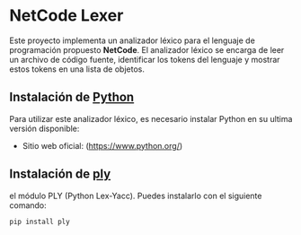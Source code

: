 # NetCode Lexer
Este proyecto implementa un analizador léxico para el lenguaje de programación propuesto **NetCode**. El analizador léxico se encarga de leer un archivo de código fuente, identificar los tokens del lenguaje y mostrar estos tokens en una lista de objetos.
## Instalación de [Python](https://www.python.org/)
Para utilizar este analizador léxico, es necesario instalar Python en su ultima versión disponible:
- Sitio web oficial: (https://www.python.org/)
## Instalación de [ply](https://ericknavarro.io/2020/02/10/24-Mi-primer-proyecto-utilizando-PLY/)
el módulo PLY (Python Lex-Yacc). Puedes instalarlo con el siguiente comando:
```bash
pip install ply
```
